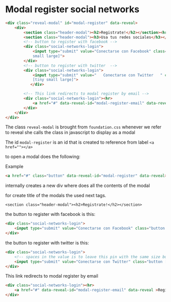 # Modal register social networks

```html
<div class="reveal-modal" id="modal-register" data-reveal>
	<div>
		<section class="header-modal"><h2>Registrate!</h2></section><hr>
		<section class="header-modal"><h3>Usa tus redes sociales</h3></section>
		<!-- button to register with facebook -->
		<div class="social-networks-login">
		    <input type="submit" value="Conectarse con Facebook" class="button [tiny
		    small large]">
		</div>
        <!-- button to register with twitter  -->
	    <div class="social-networks-login">
	        <input type="submit" value="   Conectarse con Twitter   " class="button
	        [tiny small large]">
		   </div>

		<!-- This link redirects to modal register by email -->
		<div class="social-networks-login"><hr>
			<a href="#" data-reveal-id="modal-register-email" data-reveal                  >Regístrate con tu dirección de email</a>
		</div>
	</div>
</div>

```

The class `reveal-modal` is brought from `foundation.css` whenever we refer to reveal she calls the class in javascript to display as a modal

The id `modal-register` is an id that is created to reference from label `<a href=""></a>`

to open a modal does the following:

Example

```html
<a href="#" class="button" data-reveal-id="modal-register" data-reveal>Registrate!</a>
```
internally creates a new div where does all the contents of the modal

for create title of the modals the used next tags.

`<section class="header-modal"><h2>Registrate!</h2></section>`

the button to register with facebook is this:

```html
<div class="social-networks-login">
	<input type="submit" value="Conectarse con Facebook" class="button [tiny small large]">
</div>
```

the button to register with twitter is this:

```html
<div class="social-networks-login">
	<!-- spaces in the value is to leave this pin with the same size button facebook-->
	<input type="submit" value="Conectarse con Twitter" class="button [tiny small large]">
</div>
```

This link redirects to modal register by email

```html
<div class="social-networks-login"><hr>
	<a href="#" data-reveal-id="modal-register-email" data-reveal >Regístrate  con tu dirección de email</a>
</div>
```


